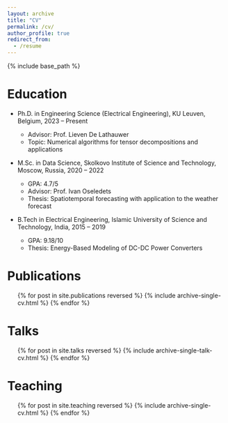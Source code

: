 ```yaml
---
layout: archive
title: "CV"
permalink: /cv/
author_profile: true
redirect_from:
  - /resume
---
```


{% include base_path %}

Education
======
* Ph.D. in Engineering Science (Electrical Engineering), KU Leuven, Belgium, 2023 – Present  
  * Advisor: Prof. Lieven De Lathauwer  
  * Topic: Numerical algorithms for tensor decompositions and applications

* M.Sc. in Data Science, Skolkovo Institute of Science and Technology, Moscow, Russia, 2020 – 2022  
  * GPA: 4.7/5  
  * Advisor: Prof. Ivan Oseledets  
  * Thesis: Spatiotemporal forecasting with application to the weather forecast

* B.Tech in Electrical Engineering, Islamic University of Science and Technology, India, 2015 – 2019  
  * GPA: 9.18/10  
  * Thesis: Energy-Based Modeling of DC-DC Power Converters


Publications
======
  <ul>{% for post in site.publications reversed %}
    {% include archive-single-cv.html %}
  {% endfor %}</ul>

Talks
======
  <ul>{% for post in site.talks reversed %}
    {% include archive-single-talk-cv.html  %}
  {% endfor %}</ul>

Teaching
======
  <ul>{% for post in site.teaching reversed %}
    {% include archive-single-cv.html %}
  {% endfor %}</ul>
